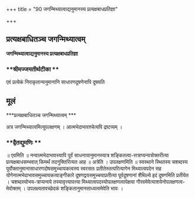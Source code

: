 +++
title = "90 जगन्मिथ्यात्वाद्यनुमानस्य प्रत्यक्षबाधप्रतिज्ञा"

+++


## प्रत्यक्षबाधितञ्च जगन्मिथ्यात्वम्

**जगन्मिथ्यात्वाद्यनुमानस्य प्रत्यक्षबाधप्रतिज्ञा**

### **श्रीमज्जयतीर्थटीका **

एवं प्रत्येकं निराकृतान्यनुमानानि साधारणदूषणेनापि दूषयति

## **मूलं**

***प्रत्यक्षबाधितञ्च जगन्मिथ्यात्वम् ***

अत्र जगन्मिथ्यात्वमित्युपलक्षणम् । आत्मभेदाभावश्चेत्यपि द्रष्टव्यम् ।

### **द्वैतद्युमणिः **

॥ एवमिति ॥ नन्वात्मभेदाभावस्यापि पूर्वं साधनायानुमानस्यात्र शङ्कितत्वा-त्तत्राप्यन्यत्रोक्तरीत्या प्रत्यक्षबाधसम्भवात् किमर्थं तदनुक्तिरित्यत आह ॥ अत्रेति । उपलक्षणमिति ॥ स्वस्थाने स्थितस्य चशब्दस्य पूर्वोक्तानुमानासाधारणदोषसमुच्चायकत्वस्य स्वरसतः प्रतीतेस्तत्परित्यागेन मिथ्यात्वपदेन सह योगेनात्मभेदाभावसमुच्चायकत्वाङ्गीकारे दूषणद्वयसमुच्चयाप्रतीत्या पूर्वदूषणानां शैथिल्ये इदं दूषणमिति प्रतीयेत । चशब्दस्योभय-त्राप्यन्वये तस्यावृत्त्यापत्त्या मिथ्यात्वपदस्योपलक्षणत्वापेक्षया गौरवमेवेत्याशयेनोपलक्षणत्व-मेवोक्तम् । उपलक्ष्यतावच्छेदकं शङ्कितानुमानसाध्यत्वमेवेति भावः ।

